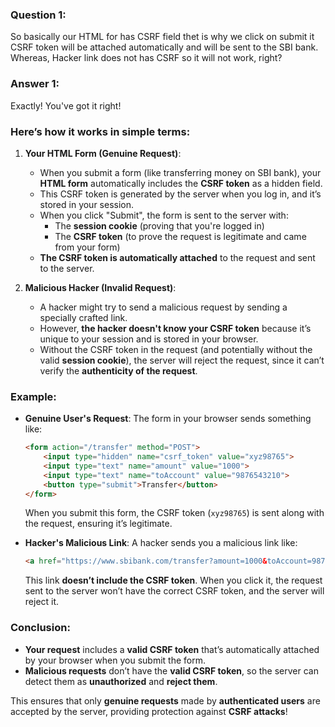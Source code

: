 ### Question 1:

So basically our HTML for has CSRF field thet is why we click on submit it CSRF token will be attached automatically and will be sent to the SBI bank. Whereas, Hacker link does not has CSRF so it will not work, right?

### Answer 1:

Exactly! You've got it right!

### Here’s how it works in simple terms:

1. **Your HTML Form (Genuine Request)**:
    - When you submit a form (like transferring money on SBI bank), your **HTML form** automatically includes the **CSRF token** as a hidden field.
    - This CSRF token is generated by the server when you log in, and it’s stored in your session.
    - When you click "Submit", the form is sent to the server with:
        - The **session cookie** (proving that you're logged in)
        - The **CSRF token** (to prove the request is legitimate and came from your form)
    - **The CSRF token is automatically attached** to the request and sent to the server.

2. **Malicious Hacker (Invalid Request)**:
    - A hacker might try to send a malicious request by sending a specially crafted link.
    - However, **the hacker doesn't know your CSRF token** because it’s unique to your session and is stored in your browser.
    - Without the CSRF token in the request (and potentially without the valid **session cookie**), the server will reject the request, since it can’t verify the **authenticity of the request**.

### Example:
- **Genuine User's Request**:
  The form in your browser sends something like:
  ```html
  <form action="/transfer" method="POST">
      <input type="hidden" name="csrf_token" value="xyz98765">
      <input type="text" name="amount" value="1000">
      <input type="text" name="toAccount" value="9876543210">
      <button type="submit">Transfer</button>
  </form>
  ```
  When you submit this form, the CSRF token (`xyz98765`) is sent along with the request, ensuring it’s legitimate.

- **Hacker's Malicious Link**:
  A hacker sends you a malicious link like:
  ```html
  <a href="https://www.sbibank.com/transfer?amount=1000&toAccount=9876543210">Click here to transfer money</a>
  ```
  This link **doesn’t include the CSRF token**. When you click it, the request sent to the server won’t have the correct CSRF token, and the server will reject it.

### Conclusion:
- **Your request** includes a **valid CSRF token** that’s automatically attached by your browser when you submit the form.
- **Malicious requests** don’t have the **valid CSRF token**, so the server can detect them as **unauthorized** and **reject them**.

This ensures that only **genuine requests** made by **authenticated users** are accepted by the server, providing protection against **CSRF attacks**!